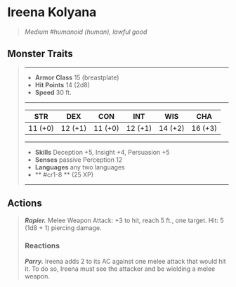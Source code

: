 # Ireena Kolyana
>*Medium #humanoid (human), lawful good*
## Monster Traits
>___
>- **Armor Class** 15 (breastplate)
>- **Hit Points** 14 (2d8)
>- **Speed** 30 ft.
>___
>|STR|DEX|CON|INT|WIS|CHA|
>|:---:|:---:|:---:|:---:|:---:|:---:|
>|11 (+0)|12 (+1)|11 (+0)|12 (+1)|14 (+2)|16 (+3)|
>___
>- **Skills** Deception +5, Insight +4, Persuasion +5
>- **Senses** passive Perception 12
>- **Languages** any two languages
>- ** #cr1-8 ** (25 XP)
>___
## Actions
>***Rapier.*** Melee Weapon Attack: +3 to hit, reach 5 ft., one target. Hit: 5 (1d8 + 1) piercing damage.  
>
>### Reactions
>***Parry.*** Ireena adds 2 to its AC against one melee attack that would hit it. To do so, Ireena must see the attacker and be wielding a melee weapon.